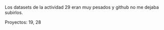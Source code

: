 Los datasets de la actividad 29 eran muy pesados y github no me dejaba subirlos.

Proyectos: 19, 28
